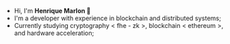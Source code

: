 - Hi, I'm **Henrique Marlon 🐧**
- I'm a developer with experience in blockchain and distributed systems;
- Currently studying cryptography < fhe - zk >, blockchain < ethereum >, and hardware acceleration;
